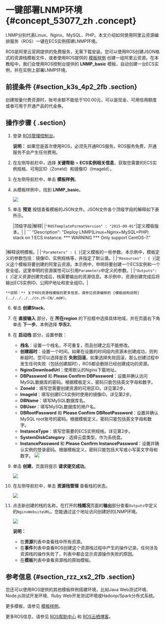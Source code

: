 # 一键部署LNMP环境 {#concept_53077_zh .concept}

LNMP分别代表Linux、Nginx、MySQL、PHP。本文介绍如何使用阿里云资源编排服务（ROS）一键在ECS实例搭建LNMP环境。

ROS是阿里云官网提供的免费服务，无需下载安装。您可以使用ROS创建JSON格式的资源栈模板文件，或者使用ROS提供的 [模板样例](https://ros.console.aliyun.com/#/template/list) 创建一组阿里云资源。在本教程中，我们会使用ROS控制台提供的 **LNMP\_basic** 模板，自动创建一台ECS实例，并在实例上部署LNMP环境。

## 前提条件 {#section_k3s_4p2_2fb .section}

创建按量付费资源时，账号余额不能低于100.00元，可以是现金、可用信用额度或者可用于开通产品的代金券。

## 操作步骤 { .section}

1.  登录 [ROS管理控制台](https://ros.console.aliyun.com/)。

    **说明：** 如果您是首次使用ROS，必须先开通ROS服务。ROS服务免费，开通服务不会产生任何费用。

2.  在左侧导航栏中，选择 **关键帮助** \> **ECS实例相关信息**，获取您需要的ECS实例规格、可用区ID（ZoneId）和镜像ID（ImageId）。
3.  在左侧导航栏中，单击 **模板样例**。
4.  从模板样例中，找到 **LNMP\_basic**。

    ![](http://static-aliyun-doc.oss-cn-hangzhou.aliyuncs.com/assets/img/9761/154115239212071_zh-CN.png)

5.  单击 **预览** 按钮查看模板的JSON文件。JSON文件各个顶级字段的解释如下表所示。

    |顶级字段|解释|
    |`"ROSTemplateFormatVersion" : "2015-09-01"`|定义模板版本。|
    |     ```
"Description": "Deploy LNMP(Linux+Nginx+MySQL+PHP) stack on 1 ECS instance. ***
              WARNING *** Only support CentOS-7."
    ```

 |解释说明模板。|
    |`"Parameters" : { }`|定义模板的一些参数。本示例中，模板定义的参数包括：镜像ID、实例规格等，并指定了默认值。|
    |`"Resources" : { }`|定义这个模板将要创建的阿里云资源。本示例中，申明将要创建一个ECS实例和一个安全组，这里申明的资源属性可以引用`Parameters`中定义的参数。|
    |`"Outputs": { }`|定义资源创建完成后，栈需要输出的资源信息。本示例中，资源创建完成后将输出ECS实例ID、公网IP地址和安全组ID。|

    **说明：** 关于ROS资源栈模板的更多信息，请参见资源编排的 [模板结构说明](../../../../cn.zh-CN/.md#)。

6.  单击 **创建Stack**。
7.  在 **直接输入** 部分，在 **所在region** 的下拉框中选择具体地域，并在页面右下角单击 **下一步**。本例选择 **华东2**。
8.  在 **启动栈** 部分，设置参数：

    -   **栈名**：设置一个栈名，不可重复，而且创建之后不能修改。
    -   **创建超时**：设置一个时间。如果在设置的时间段内资源未创建成功，则判断超时。您可以选择是否 **失败回滚**。如果选择失败回滚，那么创建过程中发生任何失败（包括创建超时），ROS都会删除已经创建成功的资源。
    -   **NginxDownloadUrl**：使用默认的Nginx下载地址。
    -   **DBPassword** 和 **Please Confirm DBPassword**：设置并确认访问MySQL数据库的密码。根据模板定义，密码只能包括英文字母和数字。
    -   **ZoneId**：填写您需要创建资源的可用区ID。详见第2步。
    -   **ImageId**：填写创建ECS实例时使用的镜像ID。详见第2步。
    -   **DBName**：填写MySQL数据库名。
    -   **DBUser**：填写MySQL数据库的用户名。
    -   **DBRootPassword** 和 **Please Confirm DBRootPassword**：设置并确认MySQL root账号的密码。根据模板定义，密码只能包括英文字母和数字。
    -   **InstanceType**：填写您需要的ECS实例规格。详见第2步。
    -   **SystemDiskCategory**：选择云盘类型，作为系统盘。
    -   **InstancePassword** 和 **Please Confirm InstancePassword**：设置并确认实例的登录密码。根据模板定义，密码只能包括大写或小写英文字母和数字。
    ![](http://static-aliyun-doc.oss-cn-hangzhou.aliyuncs.com/assets/img/9761/154115239212072_zh-CN.png)

9.  单击 **创建**，页面将提示 **请求提交成功**。

    ![](http://static-aliyun-doc.oss-cn-hangzhou.aliyuncs.com/assets/img/9761/154115239214330_zh-CN.png)

10. 在左侧导航栏中，单击 **资源栈管理** 查看栈的状态。

    ![](http://static-aliyun-doc.oss-cn-hangzhou.aliyuncs.com/assets/img/9761/154115239214331_zh-CN.png)

11. 点击新创建的栈的名称，在打开的**栈概况**页面的**输出**部分查看`Outputs`中定义的`NginxWebsiteURL`。您能通过这个地址访问创建好的LNMP环境。

    ![](http://static-aliyun-doc.oss-cn-hangzhou.aliyuncs.com/assets/img/9761/154115239214341_zh-CN.png)

    **说明：** 

    -   在**资源**列表中查看栈中所有资源。
    -   在**事件**列表中查看ROS创建这个资源栈过程中产生的操作记录。任何涉及资源栈的操作失败了，列表中都会显示资源操作失败的原因。
    -   在**模板**列表中查看资源栈的原始模板。

## 参考信息 {#section_rzz_xs2_2fb .section}

您还可以使用ROS提供的其他模板样例搭建环境，比如Java Web测试环境、Node.js测试开发环境、Ruby Web开发测试环境或Hadoop/Spark分布式系统。

更多模板，请参见 [模板样例](https://ros.console.aliyun.com/#/template/list)。

更多ROS信息，请参见 [ROS帮助中心](../../../../cn.zh-CN/.md#) 和 [ROS云栖博客](https://yq.aliyun.com/articles/57553)。

